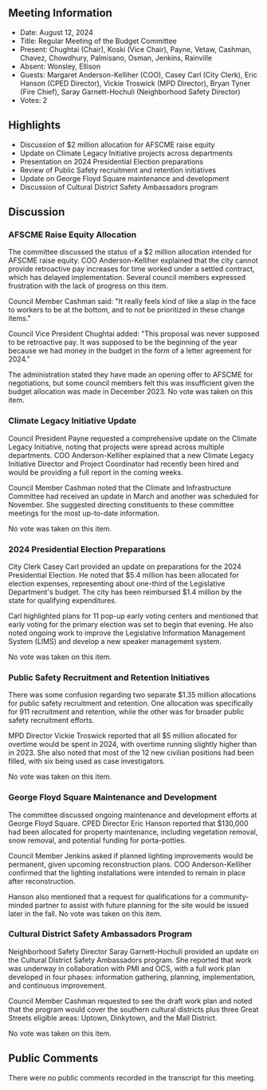 ## Meeting Information

- Date: August 12, 2024
- Title: Regular Meeting of the Budget Committee
- Present: Chughtai (Chair), Koski (Vice Chair), Payne, Vetaw, Cashman, Chavez, Chowdhury, Palmisano, Osman, Jenkins, Rainville
- Absent: Wonsley, Ellison
- Guests: Margaret Anderson-Kelliher (COO), Casey Carl (City Clerk), Eric Hanson (CPED Director), Vickie Troswick (MPD Director), Bryan Tyner (Fire Chief), Saray Garnett-Hochuli (Neighborhood Safety Director)
- Votes: 2

## Highlights

- Discussion of $2 million allocation for AFSCME raise equity
- Update on Climate Legacy Initiative projects across departments
- Presentation on 2024 Presidential Election preparations
- Review of Public Safety recruitment and retention initiatives
- Update on George Floyd Square maintenance and development
- Discussion of Cultural District Safety Ambassadors program

## Discussion

### AFSCME Raise Equity Allocation

The committee discussed the status of a $2 million allocation intended for AFSCME raise equity. COO Anderson-Kelliher explained that the city cannot provide retroactive pay increases for time worked under a settled contract, which has delayed implementation. Several council members expressed frustration with the lack of progress on this item.

Council Member Cashman said: "It really feels kind of like a slap in the face to workers to be at the bottom, and to not be prioritized in these change items."

Council Vice President Chughtai added: "This proposal was never supposed to be retroactive pay. It was supposed to be the beginning of the year because we had money in the budget in the form of a letter agreement for 2024."

The administration stated they have made an opening offer to AFSCME for negotiations, but some council members felt this was insufficient given the budget allocation was made in December 2023. No vote was taken on this item.

### Climate Legacy Initiative Update

Council President Payne requested a comprehensive update on the Climate Legacy Initiative, noting that projects were spread across multiple departments. COO Anderson-Kelliher explained that a new Climate Legacy Initiative Director and Project Coordinator had recently been hired and would be providing a full report in the coming weeks.

Council Member Cashman noted that the Climate and Infrastructure Committee had received an update in March and another was scheduled for November. She suggested directing constituents to these committee meetings for the most up-to-date information.

No vote was taken on this item.

### 2024 Presidential Election Preparations

City Clerk Casey Carl provided an update on preparations for the 2024 Presidential Election. He noted that $5.4 million has been allocated for election expenses, representing about one-third of the Legislative Department's budget. The city has been reimbursed $1.4 million by the state for qualifying expenditures.

Carl highlighted plans for 11 pop-up early voting centers and mentioned that early voting for the primary election was set to begin that evening. He also noted ongoing work to improve the Legislative Information Management System (LIMS) and develop a new speaker management system.

No vote was taken on this item.

### Public Safety Recruitment and Retention Initiatives

There was some confusion regarding two separate $1.35 million allocations for public safety recruitment and retention. One allocation was specifically for 911 recruitment and retention, while the other was for broader public safety recruitment efforts.

MPD Director Vickie Troswick reported that all $5 million allocated for overtime would be spent in 2024, with overtime running slightly higher than in 2023. She also noted that most of the 12 new civilian positions had been filled, with six being used as case investigators.

No vote was taken on this item.

### George Floyd Square Maintenance and Development

The committee discussed ongoing maintenance and development efforts at George Floyd Square. CPED Director Eric Hanson reported that $130,000 had been allocated for property maintenance, including vegetation removal, snow removal, and potential funding for porta-potties.

Council Member Jenkins asked if planned lighting improvements would be permanent, given upcoming reconstruction plans. COO Anderson-Kelliher confirmed that the lighting installations were intended to remain in place after reconstruction.

Hanson also mentioned that a request for qualifications for a community-minded partner to assist with future planning for the site would be issued later in the fall. No vote was taken on this item.

### Cultural District Safety Ambassadors Program

Neighborhood Safety Director Saray Garnett-Hochuli provided an update on the Cultural District Safety Ambassadors program. She reported that work was underway in collaboration with PMI and OCS, with a full work plan developed in four phases: information gathering, planning, implementation, and continuous improvement.

Council Member Cashman requested to see the draft work plan and noted that the program would cover the southern cultural districts plus three Great Streets eligible areas: Uptown, Dinkytown, and the Mall District.

No vote was taken on this item.

## Public Comments

There were no public comments recorded in the transcript for this meeting.
